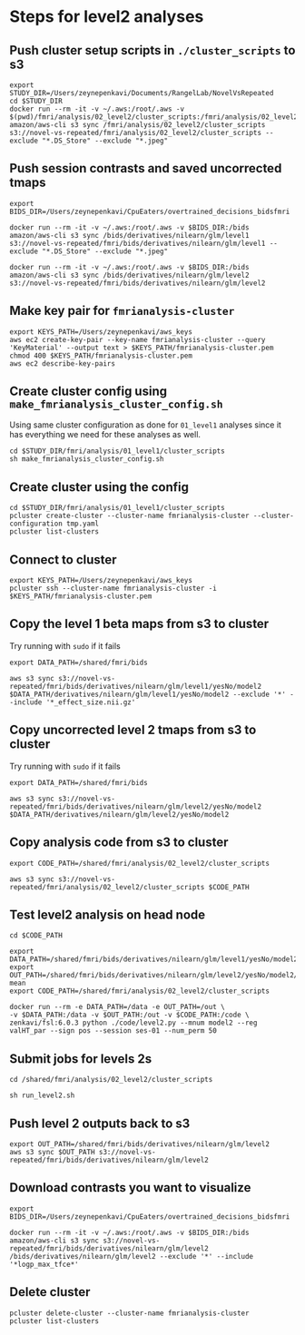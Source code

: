 # Steps for level2 analyses

## Push cluster setup scripts in `./cluster_scripts` to s3

```
export STUDY_DIR=/Users/zeynepenkavi/Documents/RangelLab/NovelVsRepeated
cd $STUDY_DIR
docker run --rm -it -v ~/.aws:/root/.aws -v $(pwd)/fmri/analysis/02_level2/cluster_scripts:/fmri/analysis/02_level2/cluster_scripts amazon/aws-cli s3 sync /fmri/analysis/02_level2/cluster_scripts s3://novel-vs-repeated/fmri/analysis/02_level2/cluster_scripts --exclude "*.DS_Store" --exclude "*.jpeg"
```

## Push session contrasts and saved uncorrected tmaps

```
export BIDS_DIR=/Users/zeynepenkavi/CpuEaters/overtrained_decisions_bidsfmri

docker run --rm -it -v ~/.aws:/root/.aws -v $BIDS_DIR:/bids amazon/aws-cli s3 sync /bids/derivatives/nilearn/glm/level1 s3://novel-vs-repeated/fmri/bids/derivatives/nilearn/glm/level1 --exclude "*.DS_Store" --exclude "*.jpeg"

docker run --rm -it -v ~/.aws:/root/.aws -v $BIDS_DIR:/bids amazon/aws-cli s3 sync /bids/derivatives/nilearn/glm/level2 s3://novel-vs-repeated/fmri/bids/derivatives/nilearn/glm/level2

```

## Make key pair for `fmrianalysis-cluster`

```
export KEYS_PATH=/Users/zeynepenkavi/aws_keys
aws ec2 create-key-pair --key-name fmrianalysis-cluster --query 'KeyMaterial' --output text > $KEYS_PATH/fmrianalysis-cluster.pem
chmod 400 $KEYS_PATH/fmrianalysis-cluster.pem
aws ec2 describe-key-pairs
```

## Create cluster config using `make_fmrianalysis_cluster_config.sh`

Using same cluster configuration as done for `01_level1` analyses since it has everything we need for these analyses as well.

```
cd $STUDY_DIR/fmri/analysis/01_level1/cluster_scripts
sh make_fmrianalysis_cluster_config.sh
```

## Create cluster using the config

```
cd $STUDY_DIR/fmri/analysis/01_level1/cluster_scripts
pcluster create-cluster --cluster-name fmrianalysis-cluster --cluster-configuration tmp.yaml
pcluster list-clusters
```

## Connect to cluster

```
export KEYS_PATH=/Users/zeynepenkavi/aws_keys
pcluster ssh --cluster-name fmrianalysis-cluster -i $KEYS_PATH/fmrianalysis-cluster.pem
```

## Copy the level 1 beta maps from s3 to cluster

Try running with `sudo` if it fails

```
export DATA_PATH=/shared/fmri/bids

aws s3 sync s3://novel-vs-repeated/fmri/bids/derivatives/nilearn/glm/level1/yesNo/model2 $DATA_PATH/derivatives/nilearn/glm/level1/yesNo/model2 --exclude '*' --include '*_effect_size.nii.gz'
```

## Copy uncorrected level 2 tmaps from s3 to cluster

Try running with `sudo` if it fails

```
export DATA_PATH=/shared/fmri/bids

aws s3 sync s3://novel-vs-repeated/fmri/bids/derivatives/nilearn/glm/level2/yesNo/model2 $DATA_PATH/derivatives/nilearn/glm/level2/yesNo/model2
```

## Copy analysis code from s3 to cluster

```
export CODE_PATH=/shared/fmri/analysis/02_level2/cluster_scripts

aws s3 sync s3://novel-vs-repeated/fmri/analysis/02_level2/cluster_scripts $CODE_PATH
```

## Test level2 analysis on head node

```
cd $CODE_PATH

export DATA_PATH=/shared/fmri/bids/derivatives/nilearn/glm/level1/yesNo/model2
export OUT_PATH=/shared/fmri/bids/derivatives/nilearn/glm/level2/yesNo/model2/overall-mean
export CODE_PATH=/shared/fmri/analysis/02_level2/cluster_scripts

docker run --rm -e DATA_PATH=/data -e OUT_PATH=/out \
-v $DATA_PATH:/data -v $OUT_PATH:/out -v $CODE_PATH:/code \
zenkavi/fsl:6.0.3 python ./code/level2.py --mnum model2 --reg valHT_par --sign pos --session ses-01 --num_perm 50
```


## Submit jobs for levels 2s

```
cd /shared/fmri/analysis/02_level2/cluster_scripts

sh run_level2.sh
```

## Push level 2 outputs back to s3

```
export OUT_PATH=/shared/fmri/bids/derivatives/nilearn/glm/level2
aws s3 sync $OUT_PATH s3://novel-vs-repeated/fmri/bids/derivatives/nilearn/glm/level2
```

## Download contrasts you want to visualize

```
export BIDS_DIR=/Users/zeynepenkavi/CpuEaters/overtrained_decisions_bidsfmri

docker run --rm -it -v ~/.aws:/root/.aws -v $BIDS_DIR:/bids amazon/aws-cli s3 sync s3://novel-vs-repeated/fmri/bids/derivatives/nilearn/glm/level2 /bids/derivatives/nilearn/glm/level2 --exclude '*' --include '*logp_max_tfce*'
```


## Delete cluster

```
pcluster delete-cluster --cluster-name fmrianalysis-cluster
pcluster list-clusters
```
